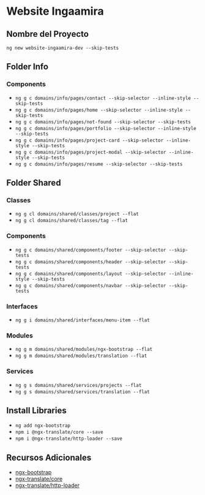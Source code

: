 # Website Ingaamira

## Nombre del Proyecto
`ng new website-ingaamira-dev --skip-tests`

## Folder Info

  ### Components
  - `ng g c domains/info/pages/contact --skip-selector --inline-style --skip-tests`
  - `ng g c domains/info/pages/home --skip-selector --inline-style --skip-tests`
  - `ng g c domains/info/pages/not-found --skip-selector --skip-tests`
  - `ng g c domains/info/pages/portfolio --skip-selector --inline-style --skip-tests`
  - `ng g c domains/info/pages/project-card --skip-selector --inline-style --skip-tests`
  - `ng g c domains/info/pages/project-modal --skip-selector --inline-style --skip-tests`
  - `ng g c domains/info/pages/resume --skip-selector --skip-tests`

## Folder Shared

  ### Classes
  - `ng g cl domains/shared/classes/project --flat`
  - `ng g cl domains/shared/classes/tag --flat`

  ### Components
  - `ng g c domains/shared/components/footer --skip-selector --skip-tests`
  - `ng g c domains/shared/components/header --skip-selector --skip-tests`
  - `ng g c domains/shared/components/layout --skip-selector --inline-style --skip-tests`
  - `ng g c domains/shared/components/navbar --skip-selector --skip-tests`

  ### Interfaces
  - `ng g i domains/shared/interfaces/menu-item --flat`

  ### Modules
  - `ng g m domains/shared/modules/ngx-bootstrap --flat`
  - `ng g m domains/shared/modules/translation --flat`

  ### Services
  - `ng g s domains/shared/services/projects --flat`
  - `ng g s domains/shared/services/translation --flat`


## Install Libraries
- `ng add ngx-bootstrap`
- `npm i @ngx-translate/core --save`
- `npm i @ngx-translate/http-loader --save`


## Recursos Adicionales
- [ngx-bootstrap](https://valor-software.com/ngx-bootstrap/#/documentation)
- [ngx-translate/core](https://github.com/ngx-translate/core)
- [ngx-translate/http-loader](https://www.npmjs.com/package/@ngx-translate/http-loader)
